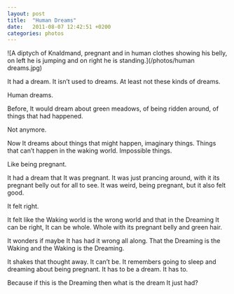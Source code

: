 ```yaml
---
layout: post
title:  "Human Dreams"
date:   2011-08-07 12:42:51 +0200
categories: photos
---
```

![A diptych of Knaldmand, pregnant and in human clothes showing his belly, on left he is jumping and on right he is standing.](/photos/human dreams.jpg)

It had a dream. It isn’t used to dreams. At least not these kinds of dreams.

Human dreams.

Before, It would dream about green meadows, of being ridden around, of things that had happened.

Not anymore.

Now It dreams about things that might happen, imaginary things. Things that can’t happen in the waking world. Impossible things.

Like being pregnant.

It had a dream that It was pregnant. It was just prancing around, with it its pregnant belly out for all to see. It was weird, being pregnant, but it also felt good.

It felt right.

It felt like the Waking world is the wrong world and that in the Dreaming It can be right, It can be whole. Whole with its pregnant belly and green hair.

It wonders if maybe It has had it wrong all along. That the Dreaming is the Waking and the Waking is the Dreaming.

It shakes that thought away. It can’t be. It remembers going to sleep and dreaming about being pregnant. It has to be a dream. It has to.

Because if this is the Dreaming then what is the dream It just had?
